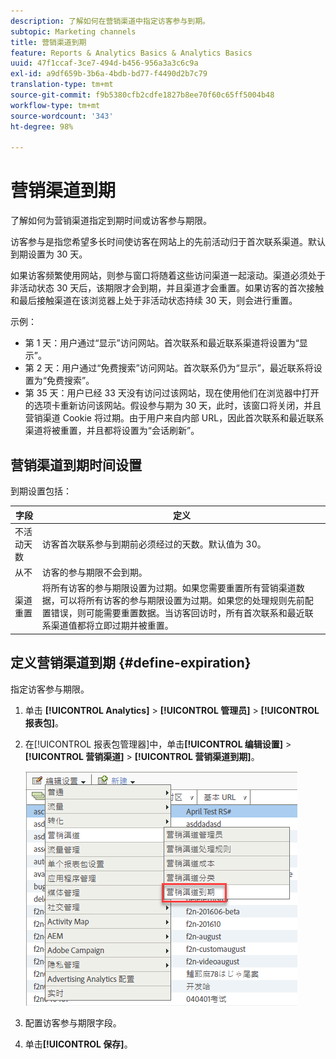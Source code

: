 ```yaml
---
description: 了解如何在营销渠道中指定访客参与到期。
subtopic: Marketing channels
title: 营销渠道到期
feature: Reports & Analytics Basics & Analytics Basics
uuid: 47f1ccaf-3ce7-494d-b456-956a3a3c6c9a
exl-id: a9df659b-3b6a-4bdb-bd77-f4490d2b7c79
translation-type: tm+mt
source-git-commit: f9b5380cfb2cdfe1827b8ee70f60c65ff5004b48
workflow-type: tm+mt
source-wordcount: '343'
ht-degree: 98%

---
```


# 营销渠道到期

了解如何为营销渠道指定到期时间或访客参与期限。

访客参与是指您希望多长时间使访客在网站上的先前活动归于首次联系渠道。默认到期设置为 30 天。

如果访客频繁使用网站，则参与窗口将随着这些访问渠道一起滚动。渠道必须处于非活动状态 30 天后，该期限才会到期，并且渠道才会重置。如果访客的首次接触和最后接触渠道在该浏览器上处于非活动状态持续 30 天，则会进行重置。

示例：

* 第 1 天：用户通过“显示”访问网站。首次联系和最近联系渠道将设置为“显示”。
* 第 2 天：用户通过“免费搜索”访问网站。首次联系仍为“显示”，最近联系将设置为“免费搜索”。
* 第 35 天：用户已经 33 天没有访问过该网站，现在使用他们在浏览器中打开的选项卡重新访问该网站。假设参与期为 30 天，此时，该窗口将关闭，并且营销渠道 Cookie 将过期。由于用户来自内部 URL，因此首次联系和最近联系渠道将被重置，并且都将设置为“会话刷新”。

## 营销渠道到期时间设置

到期设置包括：

| 字段 | 定义 |
|--- |--- |
| 不活动天数 | 访客首次联系参与到期前必须经过的天数。默认值为 30。 |
| 从不 | 访客的参与期限不会到期。 |
| 渠道重置 | 将所有访客的参与期限设置为过期。如果您需要重置所有营销渠道数据，可以将所有访客的参与期限设置为过期。如果您的处理规则先前配置错误，则可能需要重置数据。当访客回访时，所有首次联系和最近联系渠道值都将立即过期并被重置。 |

## 定义营销渠道到期 {#define-expiration}

指定访客参与期限。

1. 单击 **[!UICONTROL Analytics]** > **[!UICONTROL 管理员]** > **[!UICONTROL 报表包]**。
2. 在[!UICONTROL 报表包管理器]中，单击&#x200B;**[!UICONTROL 编辑设置]** > **[!UICONTROL 营销渠道]** > **[!UICONTROL 营销渠道到期]**。

   ![](assets/mchannel_expiration.png)

3. 配置访客参与期限字段。
4. 单击&#x200B;**[!UICONTROL 保存]**。
